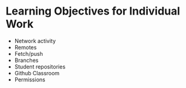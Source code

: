 # Learning Objectives for Individual Work

* Network activity
* Remotes
* Fetch/push
* Branches
* Student repositories
* Github Classroom
* Permissions
